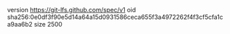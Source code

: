 version https://git-lfs.github.com/spec/v1
oid sha256:0e0df3f90e5d14a64a15d0931586ceca655f3a4972262f4f3cf5cfa1ca9aa6b2
size 2500
